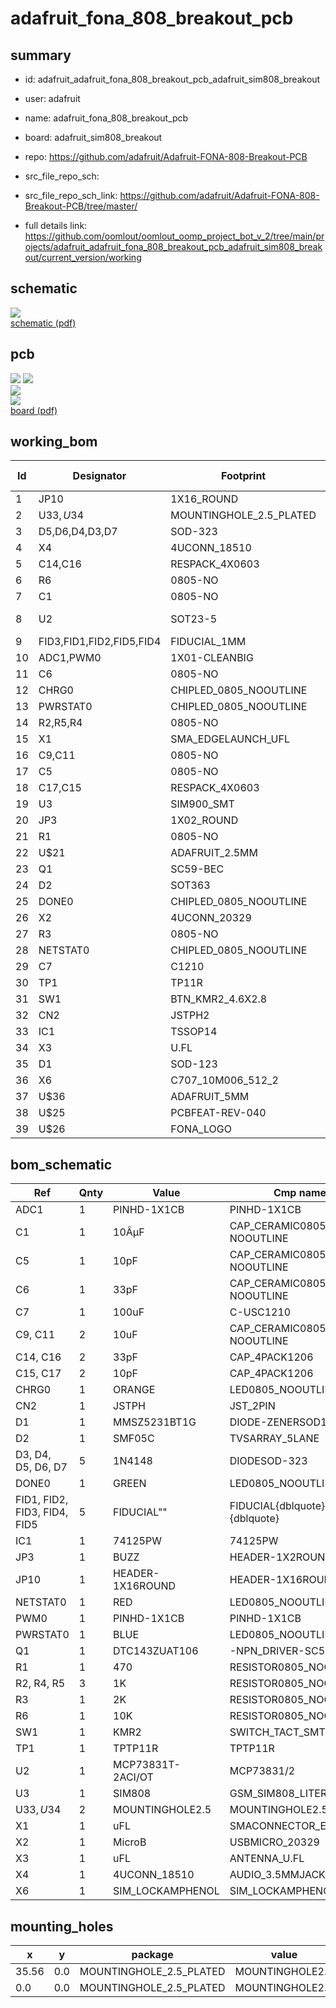 # adafruit_fona_808_breakout_pcb
 
## summary 
* id: adafruit_adafruit_fona_808_breakout_pcb_adafruit_sim808_breakout
* user: adafruit
* name: adafruit_fona_808_breakout_pcb
* board: adafruit_sim808_breakout
* repo: https://github.com/adafruit/Adafruit-FONA-808-Breakout-PCB



* src_file_repo_sch: 
* src_file_repo_sch_link: https://github.com/adafruit/Adafruit-FONA-808-Breakout-PCB/tree/master/
* full details link: https://github.com/oomlout/oomlout_oomp_project_bot_v_2/tree/main/projects/adafruit_adafruit_fona_808_breakout_pcb_adafruit_sim808_breakout/current_version/working  

## schematic  
![](working_schematic_600.png)  
[schematic (pdf)](working_schematic.pdf) 






















## pcb  
![](working_3d_600.png) 
![](working_3d_front_600.png)  
![](working_3d_back_600.png)  
![](working_600.png)  
[board (pdf)](working.pdf)  

## working_bom
| Id | Designator | Footprint | Quantity | Designation | Supplier and ref |  | None | 
| --- | --- | --- | --- | --- | --- | --- | --- | 
| 1 | JP10 | 1X16_ROUND | 1 |  |  |  | [''] | 
| 2 | U$33,U$34 | MOUNTINGHOLE_2.5_PLATED | 2 | MOUNTINGHOLE2.5 |  |  | [''] | 
| 3 | D5,D6,D4,D3,D7 | SOD-323 | 5 | 1N4148 |  |  | [''] | 
| 4 | X4 | 4UCONN_18510 | 1 | 4UCONN_18510 |  |  | [''] | 
| 5 | C14,C16 | RESPACK_4X0603 | 2 | 33pF |  |  | [''] | 
| 6 | R6 | 0805-NO | 1 | 10K |  |  | [''] | 
| 7 | C1 | 0805-NO | 1 | 10ÂµF |  |  | [''] | 
| 8 | U2 | SOT23-5 | 1 | MCP73831T-2ACI/OT |  |  | [''] | 
| 9 | FID3,FID1,FID2,FID5,FID4 | FIDUCIAL_1MM | 5 | FIDUCIAL" |  |  | [''] | 
| 10 | ADC1,PWM0 | 1X01-CLEANBIG | 2 |  |  |  | [''] | 
| 11 | C6 | 0805-NO | 1 | 33pF |  |  | [''] | 
| 12 | CHRG0 | CHIPLED_0805_NOOUTLINE | 1 | ORANGE |  |  | [''] | 
| 13 | PWRSTAT0 | CHIPLED_0805_NOOUTLINE | 1 | BLUE |  |  | [''] | 
| 14 | R2,R5,R4 | 0805-NO | 3 | 1K |  |  | [''] | 
| 15 | X1 | SMA_EDGELAUNCH_UFL | 1 | uFL |  |  | [''] | 
| 16 | C9,C11 | 0805-NO | 2 | 10uF |  |  | [''] | 
| 17 | C5 | 0805-NO | 1 | 10pF |  |  | [''] | 
| 18 | C17,C15 | RESPACK_4X0603 | 2 | 10pF |  |  | [''] | 
| 19 | U3 | SIM900_SMT | 1 | SIM808 |  |  | [''] | 
| 20 | JP3 | 1X02_ROUND | 1 | BUZZ |  |  | [''] | 
| 21 | R1 | 0805-NO | 1 | 470 |  |  | [''] | 
| 22 | U$21 | ADAFRUIT_2.5MM | 1 |  |  |  | [''] | 
| 23 | Q1 | SC59-BEC | 1 | DTC143ZUAT106 |  |  | [''] | 
| 24 | D2 | SOT363 | 1 | SMF05C |  |  | [''] | 
| 25 | DONE0 | CHIPLED_0805_NOOUTLINE | 1 | GREEN |  |  | [''] | 
| 26 | X2 | 4UCONN_20329 | 1 | MicroB |  |  | [''] | 
| 27 | R3 | 0805-NO | 1 | 2K |  |  | [''] | 
| 28 | NETSTAT0 | CHIPLED_0805_NOOUTLINE | 1 | RED |  |  | [''] | 
| 29 | C7 | C1210 | 1 | 100uF |  |  | [''] | 
| 30 | TP1 | TP11R | 1 | TPTP11R |  |  | [''] | 
| 31 | SW1 | BTN_KMR2_4.6X2.8 | 1 | KMR2 |  |  | [''] | 
| 32 | CN2 | JSTPH2 | 1 | JSTPH |  |  | [''] | 
| 33 | IC1 | TSSOP14 | 1 | 74VHCT125PW |  |  | [''] | 
| 34 | X3 | U.FL | 1 | uFL |  |  | [''] | 
| 35 | D1 | SOD-123 | 1 | MMSZ5231BT1G |  |  | [''] | 
| 36 | X6 | C707_10M006_512_2 | 1 | SIM_LOCKAMPHENOL |  |  | [''] | 
| 37 | U$36 | ADAFRUIT_5MM | 1 |  |  |  | [''] | 
| 38 | U$25 | PCBFEAT-REV-040 | 1 |  |  |  | [''] | 
| 39 | U$26 | FONA_LOGO | 1 |  |  |  | [''] | 


## bom_schematic
| Ref | Qnty | Value | Cmp name | Footprint | Description | Vendor | DNP | 
| --- | --- | --- | --- | --- | --- | --- | --- | 
| ADC1 | 1 | PINHD-1X1CB | PINHD-1X1CB | working:1X01-CLEANBIG |  |  |  | 
| C1 | 1 | 10ÂµF | CAP_CERAMIC0805-NOOUTLINE | working:0805-NO |  |  |  | 
| C5 | 1 | 10pF | CAP_CERAMIC0805-NOOUTLINE | working:0805-NO |  |  |  | 
| C6 | 1 | 33pF | CAP_CERAMIC0805-NOOUTLINE | working:0805-NO |  |  |  | 
| C7 | 1 | 100uF | C-USC1210 | working:C1210 |  |  |  | 
| C9, C11 | 2 | 10uF | CAP_CERAMIC0805-NOOUTLINE | working:0805-NO |  |  |  | 
| C14, C16 | 2 | 33pF | CAP_4PACK1206 | working:RESPACK_4X0603 |  |  |  | 
| C15, C17 | 2 | 10pF | CAP_4PACK1206 | working:RESPACK_4X0603 |  |  |  | 
| CHRG0 | 1 | ORANGE | LED0805_NOOUTLINE | working:CHIPLED_0805_NOOUTLINE |  |  |  | 
| CN2 | 1 | JSTPH | JST_2PIN | working:JSTPH2 |  |  |  | 
| D1 | 1 | MMSZ5231BT1G | DIODE-ZENERSOD123 | working:SOD-123 |  |  |  | 
| D2 | 1 | SMF05C | TVSARRAY_5LANE | working:SOT363 |  |  |  | 
| D3, D4, D5, D6, D7 | 5 | 1N4148 | DIODESOD-323 | working:SOD-323 |  |  |  | 
| DONE0 | 1 | GREEN | LED0805_NOOUTLINE | working:CHIPLED_0805_NOOUTLINE |  |  |  | 
| FID1, FID2, FID3, FID4, FID5 | 5 | FIDUCIAL"" | FIDUCIAL{dblquote}{dblquote} | working:FIDUCIAL_1MM |  |  |  | 
| IC1 | 1 | 74125PW | 74125PW | working:TSSOP14 |  |  |  | 
| JP3 | 1 | BUZZ | HEADER-1X2ROUND | working:1X02_ROUND |  |  |  | 
| JP10 | 1 | HEADER-1X16ROUND | HEADER-1X16ROUND | working:1X16_ROUND |  |  |  | 
| NETSTAT0 | 1 | RED | LED0805_NOOUTLINE | working:CHIPLED_0805_NOOUTLINE |  |  |  | 
| PWM0 | 1 | PINHD-1X1CB | PINHD-1X1CB | working:1X01-CLEANBIG |  |  |  | 
| PWRSTAT0 | 1 | BLUE | LED0805_NOOUTLINE | working:CHIPLED_0805_NOOUTLINE |  |  |  | 
| Q1 | 1 | DTC143ZUAT106 | -NPN_DRIVER-SC59-BEC | working:SC59-BEC |  |  |  | 
| R1 | 1 | 470 | RESISTOR0805_NOOUTLINE | working:0805-NO |  |  |  | 
| R2, R4, R5 | 3 | 1K | RESISTOR0805_NOOUTLINE | working:0805-NO |  |  |  | 
| R3 | 1 | 2K | RESISTOR0805_NOOUTLINE | working:0805-NO |  |  |  | 
| R6 | 1 | 10K | RESISTOR0805_NOOUTLINE | working:0805-NO |  |  |  | 
| SW1 | 1 | KMR2 | SWITCH_TACT_SMT4.6X2.8 | working:BTN_KMR2_4.6X2.8 |  |  |  | 
| TP1 | 1 | TPTP11R | TPTP11R | working:TP11R |  |  |  | 
| U2 | 1 | MCP73831T-2ACI/OT | MCP73831/2 | working:SOT23-5 |  |  |  | 
| U3 | 1 | SIM808 | GSM_SIM808_LITERAL | working:SIM900_SMT |  |  |  | 
| U$33, U$34 | 2 | MOUNTINGHOLE2.5 | MOUNTINGHOLE2.5 | working:MOUNTINGHOLE_2.5_PLATED |  |  |  | 
| X1 | 1 | uFL | SMACONNECTOR_EDGE_UFL | working:SMA_EDGELAUNCH_UFL |  |  |  | 
| X2 | 1 | MicroB | USBMICRO_20329 | working:4UCONN_20329 |  |  |  | 
| X3 | 1 | uFL | ANTENNA_U.FL | working:U.FL |  |  |  | 
| X4 | 1 | 4UCONN_18510 | AUDIO_3.5MMJACK_4POL | working:4UCONN_18510 |  |  |  | 
| X6 | 1 | SIM_LOCKAMPHENOL | SIM_LOCKAMPHENOL | working:C707_10M006_512_2 |  |  |  | 


## mounting_holes
| x | y | package | value | ref | size | 
| --- | --- | --- | --- | --- | --- | 
| 35.56 | 0.0 | MOUNTINGHOLE_2.5_PLATED | MOUNTINGHOLE2.5 | U$33 | m3 | 
| 0.0 | 0.0 | MOUNTINGHOLE_2.5_PLATED | MOUNTINGHOLE2.5 | U$34 | m3 | 


